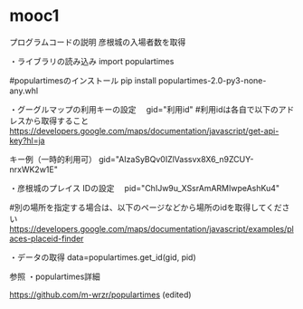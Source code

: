 # mooc1
プログラムコードの説明
彦根城の入場者数を取得

・ライブラリの読み込み
import populartimes

#populartimesのインストール
pip install  populartimes-2.0-py3-none-any.whl

・グーグルマップの利用キーの設定　
gid="利用id" 
#利用idは各自で以下のアドレスから取得すること
https://developers.google.com/maps/documentation/javascript/get-api-key?hl=ja

キー例（一時的利用可）
gid="AIzaSyBQv0IZlVassvx8X6_n9ZCUY-nrxWK2w1E" 

・彦根城のプレイス IDの設定　
pid="ChIJw9u_XSsrAmARMIwpeAshKu4" 

#別の場所を指定する場合は、以下のページなどから場所のidを取得してください
https://developers.google.com/maps/documentation/javascript/examples/places-placeid-finder


・データの取得
data=populartimes.get_id(gid, pid)




参照
・populartimes詳細

https://github.com/m-wrzr/populartimes (edited)



